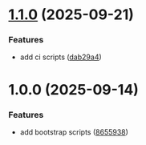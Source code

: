 # [1.1.0](https://github.com/zcode-ia/gitops-tools/compare/v1.0.0...v1.1.0) (2025-09-21)


### Features

* add ci scripts ([dab29a4](https://github.com/zcode-ia/gitops-tools/commit/dab29a45e967c999d5d2f79e2f8fc4be019b311f))

# 1.0.0 (2025-09-14)


### Features

* add bootstrap scripts ([8655938](https://github.com/zcode-ia/gitops-tools/commit/86559380ae89d638a25fc8177277f2eff3874def))
